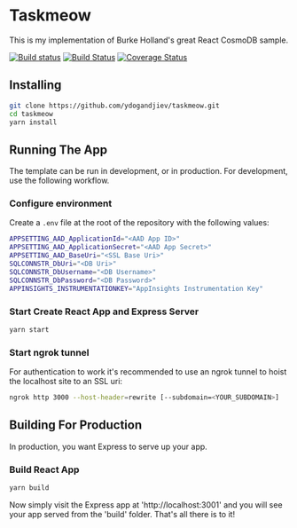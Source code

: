# Taskmeow

This is my implementation of Burke Holland's great React CosmoDB sample.

[![Build status](https://ydogandjiev.visualstudio.com/taskmeow/_apis/build/status/taskmeow%20-%20CI)](https://ydogandjiev.visualstudio.com/taskmeow/_build/latest?definitionId=16)
[![Build Status](https://travis-ci.org/ydogandjiev/taskmeow.svg?branch=master)](https://travis-ci.org/ydogandjiev/taskmeow)
[![Coverage Status](https://coveralls.io/repos/github/ydogandjiev/taskmeow/badge.svg?branch=master)](https://coveralls.io/github/ydogandjiev/taskmeow?branch=master)

## Installing

```bash
git clone https://github.com/ydogandjiev/taskmeow.git
cd taskmeow
yarn install
```

## Running The App

The template can be run in development, or in production. For development, use the following workflow.

### Configure environment

Create a `.env` file at the root of the repository with the following values:

```bash
APPSETTING_AAD_ApplicationId="<AAD App ID>"
APPSETTING_AAD_ApplicationSecret="<AAD App Secret>"
APPSETTING_AAD_BaseUri="<SSL Base Uri>"
SQLCONNSTR_DbUri="<DB Uri>"
SQLCONNSTR_DbUsername="<DB Username>"
SQLCONNSTR_DbPassword="<DB Password>"
APPINSIGHTS_INSTRUMENTATIONKEY="AppInsights Instrumentation Key"
```

### Start Create React App and Express Server

```bash
yarn start
```

### Start ngrok tunnel

For authentication to work it's recommended to use an ngrok tunnel to hoist the localhost site to an SSL uri:

```bash
ngrok http 3000 --host-header=rewrite [--subdomain=<YOUR_SUBDOMAIN>]
```

## Building For Production

In production, you want Express to serve up your app.

### Build React App

```bash
yarn build
```

Now simply visit the Express app at 'http://localhost:3001' and you will see your app served from the 'build' folder. That's all there is to it!
